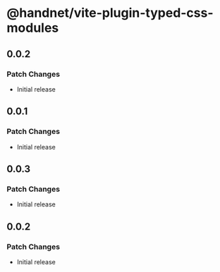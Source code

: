 # @handnet/vite-plugin-typed-css-modules

## 0.0.2

### Patch Changes

- Initial release

## 0.0.1

### Patch Changes

- Initial release

## 0.0.3

### Patch Changes

- Initial release

## 0.0.2

### Patch Changes

- Initial release
